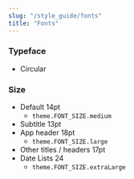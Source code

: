 ```yaml
---
slug: "/style_guide/fonts"
title: "Fonts"
---
```


### Typeface
* Circular

### Size
* Default 14pt
  * `theme.FONT_SIZE.medium`
* Subtitle 13pt
* App header 18pt
  * `theme.FONT_SIZE.large`
* Other titles / headers 17pt
* Date Lists 24
  * `theme.FONT_SIZE.extraLarge`
